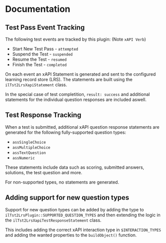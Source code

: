 # Documentation

## Test Pass Event Tracking
The following test events are tracked by this plugin: (Note `xAPI Verb`)
- Start New Test Pass - `attempted`
- Suspend the Test - `suspended`
- Resume the Test - `resumed`
- Finish the Test - `completed`

On each event an xAPI Statement is generated and sent to the configured learning record store (LRS). The statements are built using the `ilTst2LrsXapiStatement` class.

In the special case of test completition, `result: success` and additional statements for the individual question responses are included aswell.

## Test Response Tracking
When a test is submitted, additional xAPI question response statements are generated for the following fully-supported question types:
- `assSingleChoice`
- `assMultipleChoice`
- `assTextQuestion`
- `assNumeric`

These statements include data such as scoring, submitted answers, solutions, the test question and more.

For non-supported types, no statements are generated.

## Adding support for new question types
Support for new question types can be added by adding the type to `ilTst2LrsPlugin::SUPPORTED_QUESTION_TYPES` and then extending the logic in the `ilTst2LrsXapiTestResponseStatement` class.

This includes adding the correct xAPI interaction type in `$INTERACTION_TYPES` and adding the wanted properties to the `buildObject()` function.